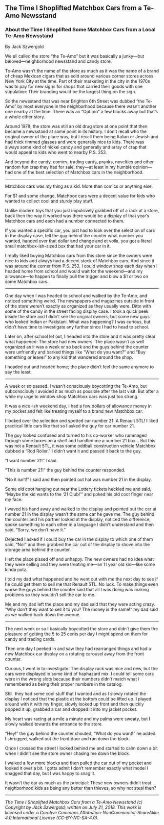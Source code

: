 ## The Time I Shoplifted Matchbox Cars from a Te-Amo Newsstand
### About the Time I Shoplifted Some Matchbox Cars from a Local Te-Amo Newsstand

By Jack Szwergold

We all called the store “the Te-Amo” but it was basically a junky—but beloved—neighborhood newsstand and candy store.

Te-Amo wasn’t the name of the store as much as it was the name of a brand of cheap Mexican cigars that as sold around various corner stores across New York City at the time. Part of their marketing in the city in the 1970s was to pay for new signs for shops that carried their goods with one stipulation: Their branding would be the largest thing on the sign.

So the newsstand that was near Brighton 6th Street was dubbed “the Te-Amo” by most everyone in the neighborhood because there wasn’t another one nearby at the time. There was an “Optimo” a few blocks away but that’s a whole other story.

Around 1978, the store was still an old drug store at one point that then became a newsstand at some point in its history. I don’t recall who the original owner of the place was, but I recall them being Italian or Jewish and had thick rimmed glasses and were generally nice to kids. There was always some kind of nickel candy and generally and array of crap that would appeal to kids who went to nearby P.S. 253.

And beyond the candy, comics, trading cards, pranks, novelties and other random fun crap they had for sale, they—at least in my humble opinion—had one of the best selection of Matchbox cars in the neighborhood.

***

Matchbox cars was my thing as a kid. More than comics or anything else.

For $1 and some change, Matchbox cars were a decent value for kids who wanted to collect cool and sturdy play stuff.

Unlike modern toys that you just impulsively grabbed off of a rack at a store, back then the way it worked was there would be a display of that year’s Matchbox cars and each had a number connected to them.

If you wanted a specific car, you just had to look over the selection of cars in the display case, tell the guy behind the counter what number you wanted, handed over that dollar and change and et voila, you got a literal small matchbox-ish-sized box that had your car in it.

I really liked buying Matchbox cars from this store since the owners were nice to kids and always had a decent stock of Matchbox cars. And since it was around the corner from P.S. 253, I could window shop each day when I headed home from school and would wait for the weekend—and my allowance—to happen to finally pull the trigger and blow a $1 or two on some Matchbox cars.

***

One day when I was headed to school and walked by the Te-Amo, and noticed something weird. The newspapers and magazines outside in front of the store weren’t exactly as organized as they usually were. Ditto with some of the candy in the street facing display case. I took a quick peek inside the store and I didn’t see the original owners, but some new guys who looked Indian or Pakistani. What was happening? I was curious, but didn’t have time to investigate any further since I had to head to school.

Later on, after school let out, I headed into the store and it was pretty clear what happened: The store had new owners. The place wasn’t as well organized as it was a week or so back and the guys behind the counter were unfriendly and barked things like “What do you want?” and “Buy something or leave!” to any kid that wandered around the shop.

I headed out and headed home; the place didn’t feel the same anymore to say the least.

***

A week or so passed. I wasn’t consciously boycotting the Te-Amo, but subconsciouly I avoided it as much as possible after the last visit. But after a while my urge to window shop Matchbox cars was just too strong.

It was a nice-ish weekend day, I had a few dollars of allowance money in my pocket and felt like treating myself to a brand new Matchbox car.

I looked over the selection and spotted car number 21: A Renault 5TL! I liked practical little cars like that so I asked the guy for car number 21.

The guy looked confused and turned to his co-worker who rummaged through some boxes on a shelf and handled me a number 21 box… But this was not a Renault 5TL, it was some oddball construction vehicle Matchbox dubbed a “Rod Roller.” I didn’t want it and passed it back to the guy.

“I want number 21!” I said.

“This is number 21!” the guy behind the counter responded.

“No it isn’t!” I said and then pointed out hat was number 21 in the display.

Some old coot hanging out near the Lottery tickets heckled me and said, “Maybe the kid wants to the ‘21 Club!’” and poked his old coot finger near my face.

I waved his hand away and walked to the display and pointed out the car at number 21 in the display wasn’t the same car he gave me. The guy behind the counter and his partner looked at the display, noticed the difference, spoke something to each other in a language I didn’t understand and then said, “Sorry, we don’t have it.”

Dejected I asked if I could buy the car in the display to which one of them said, “No!” and then grabbed the car out of the display to shove into the storage area behind the counter.

I left the place pissed off and unhappy. The new owners had no idea what they were selling and they were treating me—an 11 year old kid—like some kinda putz.

I told my dad what happened and he went out with me the next day to see if he could get them to sell me that Renault 5TL. No luck. To make things even worse the guys behind the counter said that all I was doing was making problems so they wouldn’t sell the car to me.

Me and my dad left the place and my dad said that they were acting crazy. “Why don’t they want to sell it to you? The money is the same!” my dad said as we walked back down the avenue.

***

The next week or so I basically boycotted the store and didn’t give them the pleasure of getting the 5 to 25 cents per day I might spend on them for candy and trading cards.

Then one day I peeked in and saw they had rearranged things and had a new Matchbox car display on a rotating carousel away from the front counter.

Curious, I went in to investigate. The display rack was nice and new, but the cars were displayed in some kind of haphazard mix. I could tell some cars were in the wrong slots because their numbers didn’t match what I remembered as being their proper numbers in the catalog.

Still, they had some cool stuff that I wanted and as I slowly rotated the display I noticed that the plastic at the bottom could be lifted up. I played around with it with my finger, slowly looked up front and then quickly popped it up, grabbed a car and dropped it into my jacket pocket.

My heart was racing at a mile a minute and my palms were sweaty, but I slowly walked towards the entrance to the store.

“Hey!” the guy behind the counter shouted, “What do you want!” he added. I shrugged, walked out the front door and ran down the block.

Once I crossed the street I looked behind me and started to calm down a bit when I didn’t see the store owner chasing me down the block.

I walked a few more blocks and then pulled the car out of my pocket and looked it over a bit. I gotta admit I don’t remember exactly what model I snagged that day, but I was happy to snag it.

It wasn’t the car as much as the principal: These new owners didn’t treat neighborhood kids as being any better than thieves, so why not steal then?

***

*The Time I Shoplifted Matchbox Cars from a Te-Amo Newsstand (c) Copyright by Jack Szwergold; written on July 21, 2018. This work is licensed under a Creative Commons Attribution-NonCommercial-ShareAlike 4.0 International License (CC-BY-NC-SA-4.0).*